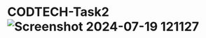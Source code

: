 # CODTECH-Task2![Screenshot 2024-07-19 121127](https://github.com/user-attachments/assets/f4a94696-c8b3-4f9a-ae1d-36ac17a6bc8e)
